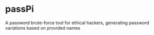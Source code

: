 # passPi
A password brute-force tool for ethical hackers, generating password variations based on provided names

